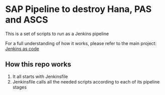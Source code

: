 # SAP Pipeline to destroy Hana, PAS and ASCS

This is a set of scripts to run as a Jenkins pipeline

For a full understanding of how it works, please refer to the main project: <a href="https://gitlab.aws.dev/sap-devops/ci-cd-tooling/jenkins/jenkins-as-code" target="_blank">Jenkins as code</a>

## How this repo works

1. It all starts with Jenkinsfile
2. Jenkinsfile calls all the needed scripts according to each of its pipeline stages